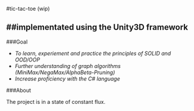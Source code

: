 #tic-tac-toe (wip)

##implementated using the Unity3D framework
-

###Goal

- *To learn, experiement and practice the principles of SOLID and OOD/OOP*
- *Further understanding of graph algorithms (MiniMax/NegaMax/AlphaBeta-Pruning)*
- *Increase proficiency with the C# language*

###About

The project is in a state of constant flux.
